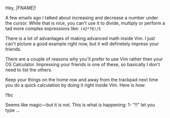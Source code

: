 Hey, *|FNAME|*!

A few emails ago I talked about increasing and
decrease a number under the cursor. While that is
nice, you can't use it to divide, multiply or
perform a tad more complex expressions like:
`(42*78)/5`

There is a lot of advantages of making advanced
math inside Vim. I just can't picture a good
example right now, but it will definetely impress
your friends.

There are a couple of reasons why you'll prefer to
use Vim rather then your OS Calculator. Impressing
your friends is one of these, so basically I don't
need to list the others.

Keep your things on the home row and away from the
trackpad next time you do a quick calculation by
doing it right inside Vim. Here is how:


!!bc

Seems like magic—but it is not. This is what is
happening: 1- "!!" let you type ...
